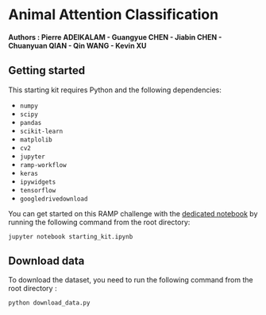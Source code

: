# Animal Attention Classification

#### Authors : Pierre ADEIKALAM - Guangyue CHEN - Jiabin CHEN - Chuanyuan QIAN - Qin WANG - Kevin XU

## Getting started

This starting kit requires Python and the following dependencies:

* `numpy`
* `scipy`
* `pandas`
* `scikit-learn`
* `matplolib`
* `cv2`
* `jupyter`
* `ramp-workflow`
* `keras`
* `ipywidgets`
* `tensorflow`
* `googledrivedownload`

You can get started on this RAMP challenge with the
[dedicated notebook](starting_kit.ipynb) by running the following command
from the root directory:

```
jupyter notebook starting_kit.ipynb
```

## Download data
To download the dataset, you need to run the following command from the root directory : 
```
python download_data.py
```
